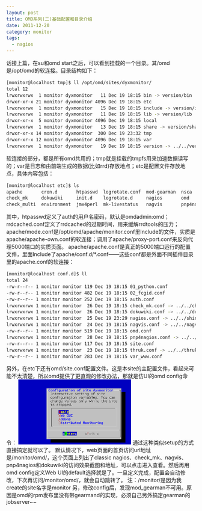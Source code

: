 ```yaml
---
layout: post
title: OMD系列(二)基础配置和目录介绍
date: 2011-12-20
category: monitor
tags:
  - nagios
---
```


话接上篇，在su和omd start之后，可以看到挂载的一个目录。其/omd是/opt/omd的软连接。目录结构如下：

```bash
[monitor@localhost tmp]$ ll /opt/omd/sites/dyxmonitor/
total 12
lrwxrwxrwx  1 monitor dyxmonitor   11 Dec 19 18:15 bin -> version/bin
drwxr-xr-x 21 monitor dyxmonitor 4096 Dec 19 18:15 etc
lrwxrwxrwx  1 monitor dyxmonitor   15 Dec 19 18:15 include -> version/include
lrwxrwxrwx  1 monitor dyxmonitor   11 Dec 19 18:15 lib -> version/lib
drwxr-xr-x  5 monitor dyxmonitor 4096 Dec 19 18:15 local
lrwxrwxrwx  1 monitor dyxmonitor   13 Dec 19 18:15 share -> version/share
drwxr-xr-x 14 monitor dyxmonitor  300 Dec 19 23:32 tmp
drwxr-xr-x 12 monitor dyxmonitor 4096 Dec 19 18:15 var
lrwxrwxrwx  1 monitor dyxmonitor   19 Dec 19 18:15 version -> ../../versions/0.50
```

软连接的部分，都是所有omd共用的；tmp就是挂载的tmpfs用来加速数据读写的；var是日志和由前端生成的数据(比如rrd)存放地点；etc是配置文件存放地点，具体内容包括：

```bash
[monitor@localhost etc]$ ls
apache       cron.d       htpasswd  logrotate.conf  mod-gearman  nsca        rc.d            thruk
check_mk     dokuwiki     init.d    logrotate.d     nagios       omd         rrdcached.conf  xinetd.conf
check_multi  environment  jmx4perl  mk-livestatus   nagvis       pnp4nagios  shinken         xinetd.d
```

其中，htpasswd定义了auth的用户名密码，默认是omdadmin:omd；
rrdcached.conf定义了rrdcached的过期时间，用来缓解rrdtools的压力；
apache/mode.conf是/opt/omd/apache/monitor.conf里Include的文件，实质是apache/apache-own.conf的软连接；调用了apache/proxy-port.conf来反向代理5000端口的实质页面。
apache/apache.conf是真正的5000端口运行的配置文件，里面Include了apache/conf.d/*.conf——这些conf都是外面不同插件目录里的apache.conf的软连接：

```bash
[monitor@localhost conf.d]$ ll
total 24
-rw-r--r-- 1 monitor monitor 119 Dec 19 18:15 01_python.conf
-rw-r--r-- 1 monitor monitor 482 Dec 19 18:15 02_fcgid.conf
-rw-r--r-- 1 monitor monitor 252 Dec 19 18:15 auth.conf
lrwxrwxrwx 1 monitor monitor  26 Dec 19 18:15 check_mk.conf -> ../../check_mk/apache.conf
lrwxrwxrwx 1 monitor monitor  26 Dec 19 18:15 dokuwiki.conf -> ../../dokuwiki/apache.conf
lrwxrwxrwx 1 monitor monitor  25 Dec 19 23:29 nagios.conf -> ../../shinken/apache.conf
lrwxrwxrwx 1 monitor monitor  24 Dec 19 18:15 nagvis.conf -> ../../nagvis/apache.conf
-rw-r--r-- 1 monitor monitor 519 Dec 19 18:15 omd.conf
lrwxrwxrwx 1 monitor monitor  28 Dec 19 18:15 pnp4nagios.conf -> ../../pnp4nagios/apache.conf
-rw-r--r-- 1 monitor monitor 117 Dec 19 18:15 site.conf
lrwxrwxrwx 1 monitor monitor  23 Dec 19 18:15 thruk.conf -> ../../thruk/apache.conf
-rw-r--r-- 1 monitor monitor 283 Dec 19 18:15 var_www.conf
```

另外，在etc下还有omd/site.conf配置文件。这是本site的主配置文件，看起来可能不太清楚，所以omd提供了更直观的修改办法，那就是仿UI的omd config命令：
<img src="/images/uploads/omd.png" alt="" title="omd" width="300" height="173" class="alignnone size-medium wp-image-2830" />
通过这种类似setup的方式直接搞定就可以了。
默认情况下，web页面的首页访问url地址是/monitor/omd/，这个页面上列出了classic nagios、check_mk、nagvis、pnp4nagios和dokuwiki的访问效果截图和地址，可以点击进入查看。然后再用omd config定义Web UI的default选择就是了。一旦定义完成，配置会自动修改，下次再访问/monitor/omd/，就会自动跳转了。
注：/monitor/是因为我create的site名字是monitor
另，修改config后，发现mod_gearman不可用。原因是omd的rpm发布里没有带gearmand的实现，必须自己另外搞定gearman的jobserver~~
